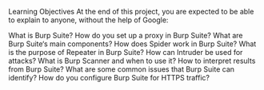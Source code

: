 Learning Objectives
At the end of this project, you are expected to be able to explain to anyone, without the help of Google:

What is Burp Suite?
How do you set up a proxy in Burp Suite?
What are Burp Suite‘s main components?
How does Spider work in Burp Suite?
What is the purpose of Repeater in Burp Suite?
How can Intruder be used for attacks?
What is Burp Scanner and when to use it?
How to interpret results from Burp Suite?
What are some common issues that Burp Suite can identify?
How do you configure Burp Suite for HTTPS traffic?

